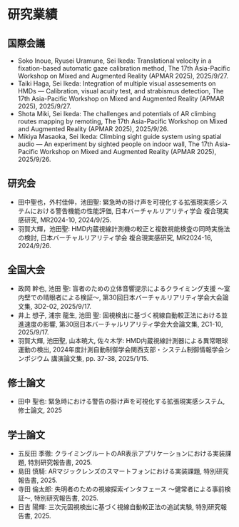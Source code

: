 # 研究業績
## 国際会議
- Soko Inoue, Ryusei Uramune, Sei Ikeda: Translational velocity in a fixation-based automatic gaze calibration method, The 17th Asia-Pacific Workshop on Mixed and Augmented Reality (APMAR 2025), 2025/9/27.
- Taiki Haga, Sei Ikeda: Integration of multiple visual assesements on HMDs ― Calibration, visual acuity test, and strabismus detection, The 17th Asia-Pacific Workshop on Mixed and Augmented Reality (APMAR 2025), 2025/9/27.
- Shota Miki, Sei Ikeda: The challenges and potentials of AR climbing routes mapping by remoting, The 17th Asia-Pacific Workshop on Mixed and Augmented Reality (APMAR 2025), 2025/9/26.
- Mikiya Masaoka, Sei Ikeda: Climbing sight guide system using spatial audio ― An experiment by sighted people on indoor wall, The 17th Asia-Pacific Workshop on Mixed and Augmented Reality (APMAR 2025), 2025/9/26.

## 研究会
- 田中聖也，外村佳伸，池田聖: 緊急時の掛け声を可視化する拡張現実感システムにおける警告機能の性能評価, 日本バーチャルリアリティ学会 複合現実感研究, MR2024-10, 2024/9/25.
- 羽賀大輝，池田聖: HMD内蔵視線計測機の較正と複数視能検査の同時実施法の検討, 日本バーチャルリアリティ学会 複合現実感研究, MR2024-16, 2024/9/26.

## 全国大会
- 政岡 幹也, 池田 聖: 盲者のための立体音響提示によるクライミング支援 ～室内壁での晴眼者による検証～, 第30回日本バーチャルリアリティ学会大会論文集, 3D2-02, 2025/9/17.
- 井上 想子, 浦宗 龍生, 池田 聖: 固視検出に基づく視線自動較正法における並進速度の影響, 第30回日本バーチャルリアリティ学会大会論文集, 2C1-10, 2025/9/17.
- 羽賀大輝, 池田聖, 山本暁大, 佐々木学: HMD内蔵視線計測器による異常眼球運動の検出, 2024年度計測自動制御学会関西支部・システム制御情報学会シンポジウム 講演論文集, pp. 37-38, 2025/1/15.

## 修士論文
- 田中 聖也: 緊急時における警告の掛け声を可視化する拡張現実感システム, 修士論文, 2025

## 学士論文
- 五反田 季徹: クライミングルートのAR表示アプリケーションにおける実装課題, 特別研究報告書, 2025.
- 島田 慎騎: ARマジックレンズのスマートフォンにおける実装課題, 特別研究報告書, 2025.
- 寺田 倫太郎: 失明者のための視線探索インタフェース ～健常者による事前検証～, 特別研究報告書, 2025.
- 日吉 陽輝: 三次元固視検出に基づく視線自動較正法の追試実験, 特別研究報告書, 2025.

